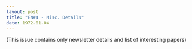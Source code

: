 ```yaml
---
layout: post
title: "EN#4 - Misc. Details"
date: 1972-01-04
---
```


(This issue contains only newsletter details and list of interesting papers) 